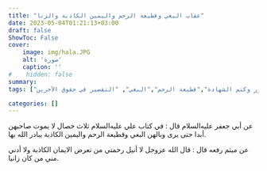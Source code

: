 ```yaml
---
title: "عقاب البغي وقطيعة الرحم واليمين الكاذبة والزنا"
date: 2023-05-04T01:21:13+03:00
draft: false
ShowToc: False
cover:
    image: img/hala.JPG
    alt: 'صورة'
    caption: ''
#    hidden: false
summary: 
tags: ["الفواحش","الكذب وشهادة الزور وكتم الشهادة","قطيعة الرحم","البغي", "التقصير في حقوق الآخرين"]

categories: []
---
```

عن أبي جعفر عليه‌السلام قال : في كتاب علي عليه‌السلام ثلاث خصال لا يموت
صاحبهن أبدا حتى يرى وبالهن البغي وقطيعة الرحم واليمين الكاذبة يبادر
الله بها.
 
 عن
ميثم رفعه قال : قال الله عزوجل لا أنيل رحمتي من تعرض الايمان
الكاذبة ولا أدني مني من كان زانيا.

